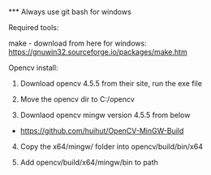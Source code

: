 *** Always use git bash for windows


Required tools:

make - download from here for windows: https://gnuwin32.sourceforge.io/packages/make.htm




Opencv install:
1. Download opencv 4.5.5 from their site, run the exe file

2. Move the opencv dir to C:/opencv

3. Downlaod opencv mingw version 4.5.5 from below
- https://github.com/huihut/OpenCV-MinGW-Build

4. Copy the x64/mingw/ folder into opencv/build/bin/x64

5. Add opencv/build/x64/mingw/bin to path